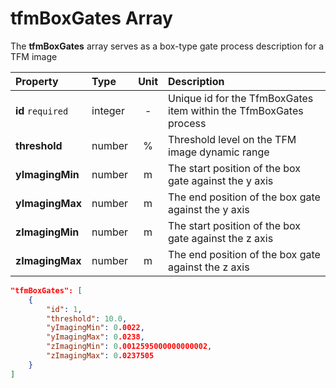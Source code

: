 # **tfmBoxGates** Array

The **tfmBoxGates** array serves as a box-type gate process description for a TFM image

| Property          | Type    | Unit | Description                                                       |
| :---------------- | :------ | :--: | :---------------------------------------------------------------- |
| **id** `required` | integer |  -   | Unique id for the TfmBoxGates item within the TfmBoxGates process |
| **threshold**     | number  |  %   | Threshold level on the TFM image dynamic range                    |
| **yImagingMin**   | number  |  m   | The start position of the box gate against the y axis             |
| **yImagingMax**   | number  |  m   | The end position of the box gate against the y axis               |
| **zImagingMin**   | number  |  m   | The start position of the box gate against the z axis             |
| **zImagingMax**   | number  |  m   | The end position of the box gate against the z axis               |

```json title="Example"
"tfmBoxGates": [
    {
        "id": 1,
        "threshold": 10.0,
        "yImagingMin": 0.0022,
        "yImagingMax": 0.0238,
        "zImagingMin": 0.0012595000000000002,
        "zImagingMax": 0.0237505
    }
]
```